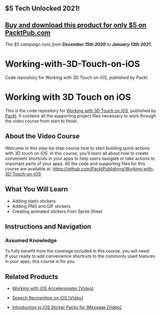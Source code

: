 ## $5 Tech Unlocked 2021!
[Buy and download this product for only $5 on PacktPub.com](https://www.packtpub.com/)
-----
*The $5 campaign         runs from __December 15th 2020__ to __January 13th 2021.__*

# Working-with-3D-Touch-on-iOS
Code repository for Working with 3D Touch on iOS, published by Packt
# Working with 3D Touch on iOS
This is the code repository for [Working with 3D Touch on iOS](https://www.packtpub.com/application-development/introduction-ios-sticker-packs-imessage-video?utm_source=github&utm_medium=repository&utm_campaign=9781789801996), published by [Packt](https://www.packtpub.com/?utm_source=github). It contains all the supporting project files necessary to work through the video course from start to finish.
## About the Video Course
Welcome to this step-by-step course how to start building quick actions with 3D touch on iOS. In this course, you’ll learn all about how to create convenient shortcuts in your apps to help users navigate or take actions to important parts of your apps.
All the code and supporting files for this course are available at: https://github.com/PacktPublishing/Working-with-3D-Touch-on-iOS

<H2>What You Will Learn</H2>
<DIV class=book-info-will-learn-text>
<UL>
<LI>Adding static stickers 
<LI>Adding PNG and GIF stickers 
<LI>Creating animated stickers from Sprite Sheet </LI></UL></DIV>

## Instructions and Navigation
### Assumed Knowledge
To fully benefit from the coverage included in this course, you will need:<br/>
If your ready to add convenience shortcuts to the commonly used features in your apps, this course is for you.

   
## Related Products
* [Working with iOS Accelerometer [Video]](https://www.packtpub.com/application-development/introduction-ios-sticker-packs-imessage-video?utm_source=github&utm_medium=repository&utm_campaign=9781789801996)

* [Speech Recognition on iOS [Video]](https://www.packtpub.com/application-development/introduction-ios-sticker-packs-imessage-video?utm_source=github&utm_medium=repository&utm_campaign=9781789801996)

* [Introduction to iOS Sticker Packs for iMessage [Video]](https://www.packtpub.com/application-development/introduction-ios-sticker-packs-imessage-video?utm_source=github&utm_medium=repository&utm_campaign=9781789801996)

